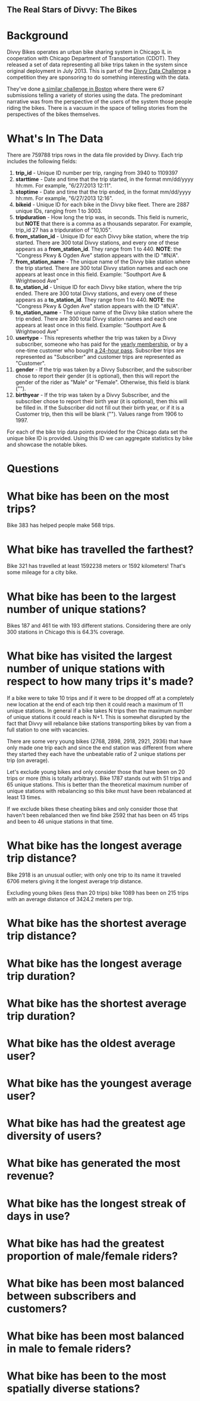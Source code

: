 The Real Stars of Divvy: The Bikes
----------------------------------

Background
==========

Divvy Bikes operates an urban bike sharing system in Chicago
 IL in cooperation with Chicago Department of Transportation (CDOT). They released a set of data representing all bike trips taken in the system since original deployment in July 2013. This is part of the [Divvy Data Challenge][1]
 a competition they are sponsoring to do something interesting with the data.

They've done [a similar challenge in Boston][2]
 where there were 67 submissions telling a variety of stories using the data. The predominant narrative was from the perspective of the users of the system
 those people riding the bikes. There is a vacuum in the space of telling stories from the perspectives of the bikes themselves.

What's In The Data
==================

There are 759788 trips rows in the data file provided by Divvy. Each trip includes the following fields:

1. **trip_id** - Unique ID number per trip, ranging from 3940 to 1109397
2. **starttime** - Date and time that the trip started, in the format mm/dd/yyyy hh:mm. For example, "6/27/2013 12:11".
3. **stoptime** - Date and time that the trip ended, in the format mm/dd/yyyy hh:mm. For example, "6/27/2013 12:16".
4. **bikeid** - Unique ID for each bike in the Divvy bike fleet. There are 2887 unique IDs, ranging from 1 to 3003. 
5. **tripduration** - How long the trip was, in seconds. This field is numeric, but **NOTE** that there is a comma as a thousands separator. For example, trip_id 27 has a tripduration of "10,105". 
6. **from_station_id** - Unique ID for each Divvy bike station, where the trip started. There are 300 total Divvy stations, and every one of these appears as a **from_station_id**. They range from 1 to 440. **NOTE**: the "Congress Pkwy & Ogden Ave" station appears with the ID "#N/A".
7. **from_station_name** - The unique name of the Divvy bike station where the trip started. There are 300 total Divvy station names and each one appears at least once in this field. Example: "Southport Ave & Wrightwood Ave"
8. **to_station_id** - Unique ID for each Divvy bike station, where the trip ended. There are 300 total Divvy stations, and every one of these appears as a **to_station_id**. They range from 1 to 440. **NOTE**: the "Congress Pkwy & Ogden Ave" station appears with the ID "#N/A".
9. **to_station_name** - The unique name of the Divvy bike station where the trip ended. There are 300 total Divvy station names and each one appears at least once in this field. Example: "Southport Ave & Wrightwood Ave"
10. **usertype** - This represents whether the trip was taken by a Divvy subscriber, someone who has paid for the [yearly membership][3], or by a one-time customer who bought [a 24-hour pass][4]. Subscriber trips are represented as "Subscriber" and customer trips are represented as "Customer".
11. **gender** - If the trip was taken by a Divvy Subscriber, and the subscriber chose to report their gender (it is optional), then this will report the gender of the rider as "Male" or "Female". Otherwise, this field is blank ("").
12. **birthyear** - If the trip was taken by a Divvy Subscriber, and the subscriber chose to report their birth year (it is optional), then this will be filled in. If the Subscriber did not fill out their birth year, or if it is a Customer trip, then this will be blank (""). Values range from 1906 to 1997. 

For each of the bike trip data points provided for the Chicago data set the unique bike ID is provided. Using this ID we can aggregate statistics by bike and showcase the notable bikes.

Questions
=========

# What bike has been on the most trips?

Bike 383 has helped people make 568 trips.

# What bike has travelled the farthest?

Bike 321 has travelled at least 1592238 meters or 1592 kilometers! That's some mileage for a city bike.

# What bike has been to the largest number of unique stations?

Bikes 187 and 461 tie with 193 different stations. Considering there are only 300 stations in Chicago this is 64.3% coverage.

# What bike has visited the largest number of unique stations with respect to how many trips it's made?

If a bike were to take 10 trips and if it were to be dropped off at a completely new location at the end of each trip then it could reach a maximum of 11 unique stations. In general if a bike takes N trips then the maximum number of unique stations it could reach is N+1. This is somewhat disrupted by the fact that Divvy will rebalance bike stations transporting bikes by van from a full station to one with vacancies.

There are some very young bikes (2768, 2898, 2918, 2921, 2936) that have only made one trip each and since the end station was different from where they started they each have the unbeatable ratio of 2 unique stations per trip (on average).

Let's exclude young bikes and only consider those that have been on 20 trips or more (this is totally arbitrary). Bike 1787 stands out with 51 trips and 65 unique stations. This is better than the theoretical maximum number of unique stations with rebalancing so this bike must have been rebalanced at least 13 times.

If we exclude bikes these cheating bikes and only consider those that haven't been rebalanced then we find bike 2592 that has been on 45 trips and been to 46 unique stations in that time.

# What bike has the longest average trip distance?

Bike 2918 is an unusual outlier; with only one trip to its name it traveled 6706 meters giving it the longest average trip distance.

Excluding young bikes (less than 20 trips) bike 1089 has been on 215 trips with an average distance of 3424.2 meters per trip.

# What bike has the shortest average trip distance?

# What bike has the longest average trip duration?

# What bike has the shortest average trip duration?

# What bike has the oldest average user?

# What bike has the youngest average user?

# What bike has had the greatest age diversity of users?

# What bike has generated the most revenue?

# What bike has the longest streak of days in use?

# What bike has had the greatest proportion of male/female riders?

# What bike has been most balanced between subscribers and customers?

# What bike has been most balanced in male to female riders?

# What bike has been to the most spatially diverse stations?


  [1]: https://divvybikes.com/datachallenge
  [2]: http://hubwaydatachallenge.org/
  [3]: http://divvybikes.com/pricing/Annual-Membership
  [4]: http://divvybikes.com/pricing/24-Hour-Passes
